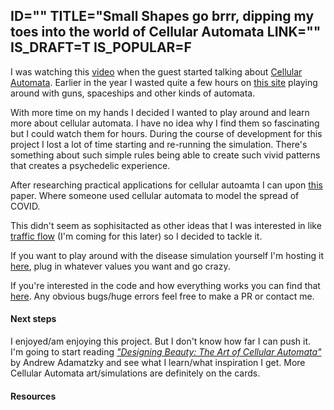 ID=""
TITLE="Small Shapes go brrr, dipping my toes into the world of Cellular Automata
LINK=""
IS_DRAFT=T
IS_POPULAR=F
----------

I was watching this [video](https://www.youtube.com/watch?v=p3lsYlod5OU&t=3889s) when the guest started talking about [Cellular Automata](https://en.wikipedia.org/wiki/Cellular_automaton). Earlier in the year I wasted quite a few hours on [this site](https://playgameoflife.com/) playing around with guns, spaceships and other kinds of automata. 

With more time on my hands I decided I wanted to play around and learn more about cellular automata. I have no idea why I find them so fascinating but I could watch them for hours. During the course of development for this project I lost a lot of time starting and re-running the simulation. There's something about such simple rules being able to create such vivid patterns that creates a psychedelic experience. 

After researching practical applications for cellular autoamta I can upon [this](https://link.springer.com/article/10.1140/epjs/s11734-022-00619-1) paper. Where someone used cellular automata to model the spread of COVID. 

This didn't seem as sophisitacted as other ideas that I was interested in like [traffic flow](https://uu.diva-portal.org/smash/get/diva2:483914/FULLTEXT01.pdf) (I'm coming for this later) so I decided to tackle it. 


If you want to play around with the disease simulation yourself I'm hosting it [here](), plug in whatever values you want and go crazy. 

If you're interested in the code and how everything works you can find that [here](https://github.com/joshshipton/cellular_automata_disease). Any obvious bugs/huge errors feel free to make a PR or contact me. 

<h4>Next steps</h4> 

I enjoyed/am enjoying this project. But I don't know how far I can push it. I'm going to start reading [*"Designing Beauty: The Art of Cellular Automata"*](https://www.goodreads.com/work/quotes/47988064-designing-beauty-the-art-of-cellular-automata-emergence-complexity-an) by Andrew Adamatzky and see what I learn/what inspiration I get. More Cellular Automata art/simulations are definitely on the cards. 

<h4>Resources</h4> 
